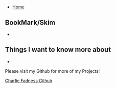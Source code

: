 # 

- [Home](https://fadnesscharlie.github.io/reading-notes/301/)

## BookMark/Skim

- []()

## Things I want to know more about

- 

Please visit my Github for more of my Projects!

[Charlie Fadness Github](https://github.com/fadnesscharlie)
